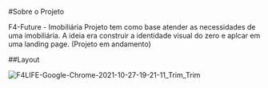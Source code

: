 #Sobre o Projeto 

F4-Future - Imobiliária
Projeto tem como base atender as necessidades de uma imobiliária.
A ideia era construir a identidade visual do zero e aplcar em uma landing page.
(Projeto em andamento)

##Layout



![F4LIFE-Google-Chrome-2021-10-27-19-21-11_Trim_Trim](https://user-images.githubusercontent.com/82759865/139156442-414a1b52-411a-4e71-881b-c6753190c2da.gif)
